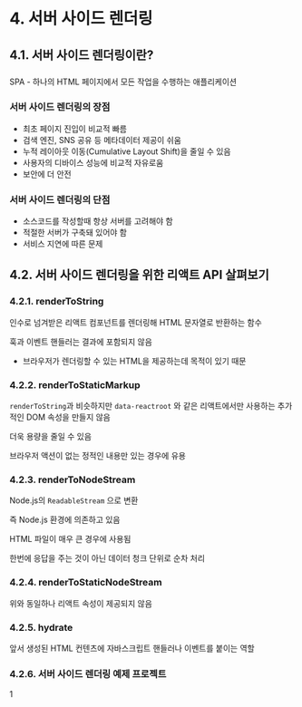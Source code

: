 # 4. 서버 사이드 렌더링

## 4.1. 서버 사이드 렌더링이란?

### 

SPA - 하나의 HTML 페이지에서 모든 작업을 수행하는 애플리케이션 

### 서버 사이드 렌더링의 장점

- 최초 페이지 진입이 비교적 빠름
- 검색 엔진, SNS 공유 등 메타데이터 제공이 쉬움
- 누적 레이아웃 이동(Cumulative Layout Shift)을 줄일 수 있음
- 사용자의 디바이스 성능에 비교적 자유로움
- 보안에 더 안전

### 서버 사이드 렌더링의 단점

- 소스코드를 작성할때 항상 서버를 고려해야 함
- 적절한 서버가 구축돼 있어야 함
- 서비스 지연에 따른 문제

## 4.2. 서버 사이드 렌더링을 위한 리액트 API 살펴보기

### 4.2.1. renderToString

인수로 넘겨받은 리액트 컴포넌트를 렌더링해 HTML 문자열로 반환하는 함수

훅과 이벤트 핸들러는 결과에 포함되지 않음

- 브라우저가 렌더링할 수 있는 HTML을 제공하는데 목적이 있기 때문

### 4.2.2. renderToStaticMarkup

`renderToString`과 비슷하지만 `data-reactroot` 와 같은 리액트에서만 사용하는 추가적인 DOM 속성을 만들지 않음

더욱 용량을 줄일 수 있음

브라우저 액션이 없는 정적인 내용만 있는 경우에 유용

### 4.2.3. renderToNodeStream

Node.js의 `ReadableStream` 으로 변환

즉 Node.js 환경에 의존하고 있음

HTML 파일이 매우 큰 경우에 사용됨

한번에 응답을 주는 것이 아닌 데이터 청크 단위로 순차 처리

### 4.2.4. renderToStaticNodeStream

위와 동일하나 리액트 속성이 제공되지 않음

### 4.2.5. hydrate

앞서 생성된 HTML 컨텐츠에 자바스크립트 핸들러나 이벤트를 붙이는 역할

### 4.2.6. 서버 사이드 렌더링 예제 프로젝트

1

